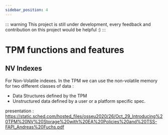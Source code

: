 ```yaml
---
sidebar_position: 4
---
```

::: warning
This project is still under development, every feedback and contribution on this project would be helpful :)
:::
# TPM functions and features
## NV Indexes

For Non-Volatile indexes. 
In the TPM we can use the non-volatile memory for two different classes of data : 
- Data Structures defined by the TPM 
- Unstructured data defined by a user or a platform specific spec. 

presentation : 
https://static.sched.com/hosted_files/osseu2020/26/Oct_29_Introducing%20TPM%20NV%20Storage%20with%20EA%20Policies%20and%20TSS-FAPI_Andreas%20Fuchs.pdf